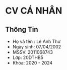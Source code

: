 # CV CÁ NHÂN
## Thông Tin

* Họ và tên : Lê Anh Thư
* Ngày sinh: 07/04/2002
* MSSV: 2011068743
* Lớp: 20DTHB5
* Khóa: 2020 - 2024

